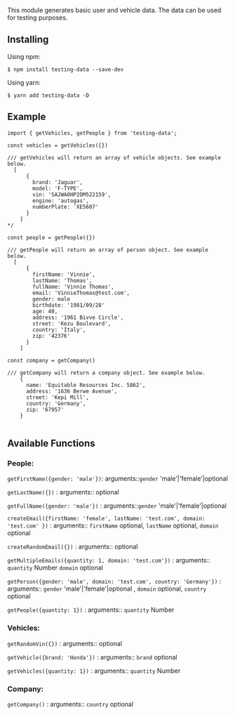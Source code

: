 This module generates basic user and vehicle data. The data can be used for testing purposes.

## Installing

Using npm:

`$ npm install testing-data --save-dev`

Using yarn:

`$ yarn add testing-data -D`

## Example

```
import { getVehicles, getPeople } from 'testing-data';

const vehicles = getVehicles({})

/// getVehicles will return an array of vehicle objects. See example below.
  [
      {
        brand: 'Jaguar',
        model: 'F-TYPE',
        vin: 'SAJWA0HP2DM522159',
        engine: 'autogas',
        numberPlate: 'XE5607'
      }
    ]
*/

const people = getPeople({})

/// getPeople will return an array of person object. See example below.
  [
      {
        firstName: 'Vinnie',
        lastName: 'Thomas',
        fullName: 'Vinnie Thomas',
        email: 'VinnieThomas@test.com',
        gender: male
        birthdate: '1981/09/28'
        age: 40,
        address: '1961 Bivve Circle',
        street: 'Kezu Boulevard',
        country: 'Italy',
        zip: '42376'
      }
    ]
    
const company = getCompany()

/// getCompany will return a company object. See example below.
    {
      name: 'Equitable Resources Inc. 5862',
      address: '1636 Berwe Avenue',
      street: 'Kepi Mill',
      country: 'Germany',
      zip: '67957'
    }
    
```
## Available Functions

### People:
`getFirstName({gender: 'male'})`: arguments::`gender` 'male'|'female'|optional  

`getLastName({})` : arguments:: optional   

`getFullName({gender: 'male'})` : arguments::`gender` 'male'|'female'|optional   

`createEmail({firstName: 'female', lastName: 'test.com', domain: 'test.com' })` : arguments:: `firstName` optional, `lastName` optional, `domain` optional  

`createRandomEmail({})` : arguments:: optional

`getMultipleEmails({quantity: 1, domain: 'test.com'})` : arguments:: `quantity` Number `domain` optional

`getPerson({gender: 'male', domain: 'test.com', country: 'Germany'})` : arguments:: `gender` 'male'|'female'|optional , `domain` optional, `country` optional

`getPeople({quantity: 1})` : arguments:: `quantity` Number 

### Vehicles:

`getRandomVin({})` : arguments:: optional   

`getVehicle({brand: 'Honda'})` : arguments:: `brand` optional

`getVehicles({quantity: 1})` : arguments:: `quantity` Number 

### Company:

`getCompany()` : arguments:: `country` optional
